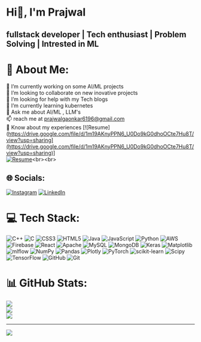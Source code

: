  <h1 style="text-align:"center"; font-family: 'Times New Roman', Times, serif;">Hi👋, I'm Prajwal</h1>

 <h2 style="text-align:"center"; font-family: 'Times New Roman', Times, serif; font-size: 8px;"> fullstack developer | Tech enthusiast | Problem Solving | Intrested in ML</h2>
 
# 💫 About Me:
🔭 I’m currently working on some AI/ML projects<br>👯 I’m looking to collaborate on new inovative projects<br>🤝 I’m looking for help with my Tech blogs<br>🌱 I’m currently learning kubernetes<br>💬 Ask me about AI/ML , LLM's <br>📫 reach me at prajwalgaonkar6196@gmail.com<br>📄 Know about my experiences [![Resume](https://drive.google.com/file/d/1m19AKnyPPN6_U0Do9kG0dhoOCte7Hu8T/view?usp=sharing](https://drive.google.com/file/d/1m19AKnyPPN6_U0Do9kG0dhoOCte7Hu8T/view?usp=sharing)]<br>
[![Resume](https://img.shields.io/badge/Resume)](https://instagram.com/prajwal_gaonkar__)<br><br>


## 🌐 Socials:
[![Instagram](https://img.shields.io/badge/Instagram-%23E4405F.svg?logo=Instagram&logoColor=white)](https://instagram.com/prajwal_gaonkar__) [![LinkedIn](https://img.shields.io/badge/LinkedIn-%230077B5.svg?logo=linkedin&logoColor=white)](https://linkedin.com/in/prajwal-s-gaonkar) 

# 💻 Tech Stack:
![C++](https://img.shields.io/badge/c++-%2300599C.svg?style=for-the-badge&logo=c%2B%2B&logoColor=white) ![C](https://img.shields.io/badge/c-%2300599C.svg?style=for-the-badge&logo=c&logoColor=white) ![CSS3](https://img.shields.io/badge/css3-%231572B6.svg?style=for-the-badge&logo=css3&logoColor=white) ![HTML5](https://img.shields.io/badge/html5-%23E34F26.svg?style=for-the-badge&logo=html5&logoColor=white) ![Java](https://img.shields.io/badge/java-%23ED8B00.svg?style=for-the-badge&logo=openjdk&logoColor=white) ![JavaScript](https://img.shields.io/badge/javascript-%23323330.svg?style=for-the-badge&logo=javascript&logoColor=%23F7DF1E) ![Python](https://img.shields.io/badge/python-3670A0?style=for-the-badge&logo=python&logoColor=ffdd54) ![AWS](https://img.shields.io/badge/AWS-%23FF9900.svg?style=for-the-badge&logo=amazon-aws&logoColor=white) ![Firebase](https://img.shields.io/badge/firebase-%23039BE5.svg?style=for-the-badge&logo=firebase) ![React](https://img.shields.io/badge/react-%2320232a.svg?style=for-the-badge&logo=react&logoColor=%2361DAFB) ![Apache](https://img.shields.io/badge/apache-%23D42029.svg?style=for-the-badge&logo=apache&logoColor=white) ![MySQL](https://img.shields.io/badge/mysql-4479A1.svg?style=for-the-badge&logo=mysql&logoColor=white) ![MongoDB](https://img.shields.io/badge/MongoDB-%234ea94b.svg?style=for-the-badge&logo=mongodb&logoColor=white) ![Keras](https://img.shields.io/badge/Keras-%23D00000.svg?style=for-the-badge&logo=Keras&logoColor=white) ![Matplotlib](https://img.shields.io/badge/Matplotlib-%23ffffff.svg?style=for-the-badge&logo=Matplotlib&logoColor=black) ![mlflow](https://img.shields.io/badge/mlflow-%23d9ead3.svg?style=for-the-badge&logo=numpy&logoColor=blue) ![NumPy](https://img.shields.io/badge/numpy-%23013243.svg?style=for-the-badge&logo=numpy&logoColor=white) ![Pandas](https://img.shields.io/badge/pandas-%23150458.svg?style=for-the-badge&logo=pandas&logoColor=white) ![Plotly](https://img.shields.io/badge/Plotly-%233F4F75.svg?style=for-the-badge&logo=plotly&logoColor=white) ![PyTorch](https://img.shields.io/badge/PyTorch-%23EE4C2C.svg?style=for-the-badge&logo=PyTorch&logoColor=white) ![scikit-learn](https://img.shields.io/badge/scikit--learn-%23F7931E.svg?style=for-the-badge&logo=scikit-learn&logoColor=white) ![Scipy](https://img.shields.io/badge/SciPy-%230C55A5.svg?style=for-the-badge&logo=scipy&logoColor=%white) ![TensorFlow](https://img.shields.io/badge/TensorFlow-%23FF6F00.svg?style=for-the-badge&logo=TensorFlow&logoColor=white) ![GitHub](https://img.shields.io/badge/github-%23121011.svg?style=for-the-badge&logo=github&logoColor=white) ![Git](https://img.shields.io/badge/git-%23F05033.svg?style=for-the-badge&logo=git&logoColor=white)
# 📊 GitHub Stats:
![](https://github-readme-stats.vercel.app/api?username=prajwalsg&theme=dark&hide_border=false&include_all_commits=true&count_private=true)<br/>
![](https://github-readme-streak-stats.herokuapp.com/?user=prajwalsg&theme=dark&hide_border=false)<br/>
![](https://github-readme-stats.vercel.app/api/top-langs/?username=prajwalsg&theme=dark&hide_border=false&include_all_commits=true&count_private=true&layout=compact)

---
[![](https://visitcount.itsvg.in/api?id=prajwalsg&icon=5&color=6)](https://visitcount.itsvg.in)

<!-- Proudly created with GPRM ( https://gprm.itsvg.in ) -->

